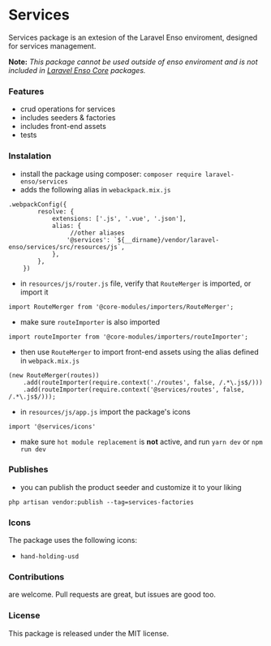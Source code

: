 # Services

Services package is an extesion of the Laravel Enso enviroment, designed for services management.

**Note:** *This package cannot be used outside of enso enviroment and is not included in [Laravel Enso Core](https://github.com/laravel-enso/Core) packages.*

### Features
* crud operations for services
* includes seeders & factories
* includes front-end assets
* tests

### Instalation
* install the package using composer: `composer require laravel-enso/services`
* adds the following alias in `webackpack.mix.js`
```
.webpackConfig({
        resolve: {
            extensions: ['.js', '.vue', '.json'],
            alias: {
                 //other aliases
                '@services': `${__dirname}/vendor/laravel-enso/services/src/resources/js`,
            },
        },
    })
```
* in `resources/js/router.js` file, verify that `RouteMerger` is imported, or import it

`import RouteMerger from '@core-modules/importers/RouteMerger';`

* make sure `routeImporter` is also imported

`import routeImporter from '@core-modules/importers/routeImporter';`

* then use `RouteMerger` to import front-end assets using the alias defined in `webpack.mix.js`

```
(new RouteMerger(routes))
    .add(routeImporter(require.context('./routes', false, /.*\.js$/)))
    .add(routeImporter(require.context('@services/routes', false, /.*\.js$/)));
```

* in `resources/js/app.js` import the package's icons

`import '@services/icons'`

* make sure `hot module replacement` is **not** active, and run `yarn dev` or `npm run dev`

### Publishes
* you can publish the product seeder and customize it to your liking

`php artisan vendor:publish --tag=services-factories`

### Icons
The package uses the following icons:
* `hand-holding-usd`

### Contributions

are welcome. Pull requests are great, but issues are good too.

### License

This package is released under the MIT license.